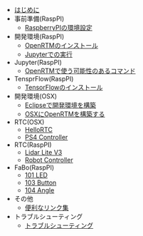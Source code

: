 
* [はじめに](README.md)
* 事前準備(RaspPI)
	* [RaspberryPIの環境設定](raspi.md)
* 開発環境(RaspPI)
    * [OpenRTMのインストール](install.md)
    * [Jupyterでの実行](jupyter.md)
* Jupyter(RaspPI)
	* [OpenRTMで使う可能性のあるコマンド](command.md)
* TensprFlow(RaspPI)
	* [TensorFlowのインストール](tfinstall.md)
* 開発環境(OSX)
	* [Eclipseで開発環境を構築](devosx.md)
    * [OSXにOpenRTMを構築する](installosx.md)
* RTC(OSX)
	* [HelloRTC](rtc.md)
	* [PS4 Controller](ps4.md)
* RTC(RaspPI)
	* [Lidar Lite V3](lidar.md)
	* [Robot Controller](robot.md)
* FaBo(RaspPI)
	* [101 LED](/fabo/101_led.md)
	* [103 Button](/fabo/103_button.md)
	* [104 Angle](/fabo/104_angle.md)
* その他
	* [便利なリンク集](link.md)
* トラブルシューティング
	* [トラブルシューティング](trouble.md)